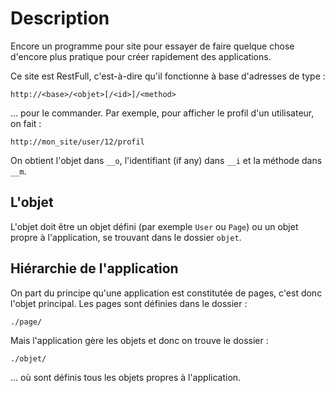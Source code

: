 # Description

Encore un programme pour site pour essayer de faire quelque chose d'encore plus pratique pour créer rapidement des applications.

Ce site est RestFull, c'est-à-dire qu'il fonctionne à base d'adresses de type :

    http://<base>/<objet>[/<id>]/<method>

… pour le commander. Par exemple, pour afficher le profil d'un utilisateur, on fait :

    http://mon_site/user/12/profil

On obtient l'objet dans `__o`, l'identifiant (if any) dans `__i` et la méthode dans `__m`.

## L'objet

L'objet doit être un objet défini (par exemple `User` ou `Page`) ou un objet propre à l'application, se trouvant dans le dossier `objet`.

## Hiérarchie de l'application

On part du principe qu'une application est constitutée de pages, c'est donc l'objet principal. Les pages sont définies dans le dossier :

    ./page/

Mais l'application gère les objets et donc on trouve le dossier :

    ./objet/

… où sont définis tous les objets propres à l'application.
